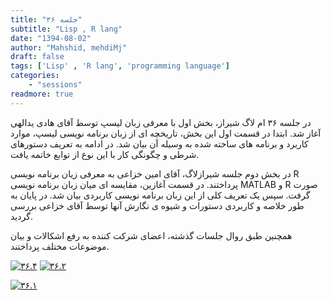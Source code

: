 ```yaml
---
title: "جلسه ۳۶"
subtitle: "Lisp , R lang"
date: "1394-08-02"
author: "Mahshid, mehdiMj"
draft: false
tags: ['Lisp' , 'R lang', 'programming language']
categories:
    - "sessions"
readmore: true
---
```

در جلسه ۳۶ ام لاگ شیراز، بخش اول با معرفی زبان لیسپ توسط آقای هادی یدالهی آغاز شد. ابتدا در قسمت اول این بخش، تاریخچه ای از زبان برنامه نویسی لیسپ، موارد کاربرد و برنامه های ساخته شده به وسیله آن بیان شد. در ادامه به تعریف دستورهای شرطی و چگونگی کار با این نوع از توابع خاتمه یافت.

در بخش دوم جلسه شیرازلاگ، آقای امین خزاعی به معرفی زیان برنامه نویسی R پرداختند. در قسمت آغازین، مقایسه ای میان زبان برنامه نویسی MATLAB و R صورت گرفت. سپس یک تعریف کلی از این زبان برنامه نویسی کاربردی بیان شد. در پایان به طور خلاصه و کاربردی دستورات و شیوه ی نگارش آنها توسط آقای خزاعی بررسی گردید.

همچنین طبق روال جلسات گذشته، اعضای شرکت کننده به رفع اشکالات و بیان موضوعات مختلف پرداختند.

<!-- FIXME missing files
مطالب مرتبط با ارائه ها : [R](https://shirazlug.ir/wp-content/uploads/2015/10/R.zip) و [introduction to LISP](https://shirazlug.ir/wp-content/uploads/2015/10/introduction_to_LISP.pdf)
-->

[![۳۶.۴](/img/936611a8-fdbb-11e6-86dd-a088b4d860141488289275.503092.jpeg)](/img/936611a8-fdbb-11e6-86dd-a088b4d860141488289275.503092.jpeg)
[![۳۶.۲](/img/93661536-fdbb-11e6-86dd-a088b4d860141488289275.5031624.jpeg)](/img/93661536-fdbb-11e6-86dd-a088b4d860141488289275.5031624.jpeg)

[![۳۶.۱](/img/9366177a-fdbb-11e6-86dd-a088b4d860141488289275.5032177.jpeg)](/img/9366177a-fdbb-11e6-86dd-a088b4d860141488289275.5032177.jpeg)
